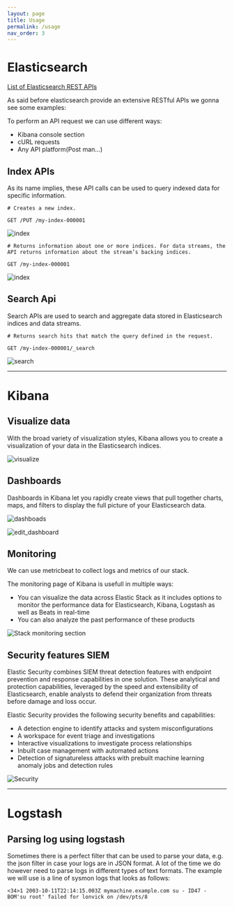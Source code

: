 ```yaml
---
layout: page
title: Usage
permalink: /usage
nav_order: 3
---
```



# Elasticsearch

[List of Elasticsearch REST APIs](https://www.elastic.co/guide/en/elasticsearch/reference/current/rest-apis.html)

As said before elasticsearch provide an extensive RESTful APIs we gonna see some examples:

To perform an API request we can use different ways:

- Kibana console section
- cURL requests
- Any API platform(Post man...)

## Index APIs

As its name implies, these API calls can be used to query indexed data for specific information.

```
# Creates a new index.

GET /PUT /my-index-000001
```


![index](https://i.ibb.co/1XC6HVf/Screen-Shot-2022-07-16-at-7-29-15-PM.png)

```
# Returns information about one or more indices. For data streams, the API returns information about the stream’s backing indices.

GET /my-index-000001
```


![index](https://i.ibb.co/PzhM5H4/Screen-Shot-2022-07-16-at-7-23-49-PM.png)


## Search Api

Search APIs are used to search and aggregate data stored in Elasticsearch indices and data streams.

```
# Returns search hits that match the query defined in the request.

GET /my-index-000001/_search

```

![search](https://i.ibb.co/wY7TVh8/Screen-Shot-2022-07-16-at-7-35-24-PM.png)


---

# Kibana

## Visualize data

With the broad variety of visualization styles, Kibana allows you to create a visualization of your data in the Elasticsearch indices.


![visualize](https://i.ibb.co/7nBXxSf/Screen-Shot-2022-07-16-at-7-43-57-PM.png)

## Dashboards

Dashboards in Kibana let you rapidly create views that pull together charts, maps, and filters to display the full picture of your Elasticsearch data.

![dashboads](https://i.ibb.co/NT9FS6L/Screen-Shot-2022-07-16-at-7-47-06-PM.png)



![edit_dashboard](https://i.ibb.co/Br3mM6W/Screen-Shot-2022-07-16-at-7-47-23-PM.png)

## Monitoring

We can use metricbeat to collect logs and metrics of our stack.

The monitoring page of Kibana is usefull in multiple ways:

- You can visualize the data across Elastic Stack as it includes options to monitor the performance data for Elasticsearch, Kibana, Logstash as well as Beats in real-time
- You can also analyze the past performance of these products

![Stack monitoring section](https://i.ibb.co/x7brLHx/Screen-Shot-2022-07-16-at-7-50-42-PM.png)

## Security features SIEM

Elastic Security combines SIEM threat detection features with endpoint prevention and response capabilities in one solution. These analytical and protection capabilities, leveraged by the speed and extensibility of Elasticsearch, enable analysts to defend their organization from threats before damage and loss occur.

Elastic Security provides the following security benefits and capabilities:

- A detection engine to identify attacks and system misconfigurations
- A workspace for event triage and investigations
- Interactive visualizations to investigate process relationships
- Inbuilt case management with automated actions
- Detection of signatureless attacks with prebuilt machine learning anomaly jobs and detection rules

![Security](https://i.ibb.co/wQ03hf6/Screen-Shot-2022-07-16-at-7-57-18-PM.png)

---

# Logstash

## Parsing log using logstash

Sometimes there is a perfect filter that can be used to parse your data, e.g. the json filter in case your logs are in JSON format. A lot of the time we do however need to parse logs in different types of text formats. The example we will use is a line of sysmon logs that looks as follows:

```
<34>1 2003-10-11T22:14:15.003Z mymachine.example.com su - ID47 - BOM'su root' failed for lonvick on /dev/pts/8
```

